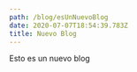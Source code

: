 ```yaml
---
path: /blog/esUnNuevoBlog
date: 2020-07-07T18:54:39.783Z
title: Nuevo Blog
---
```

Esto es un nuevo blog
